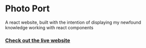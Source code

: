 # Photo Port
A react website, built with the intention of displaying my newfound knowledge working with react components

### [Check out the live website](https://moshe-jpg.github.io/photo-port/)